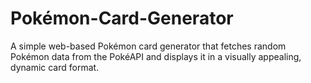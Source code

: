 # Pokémon-Card-Generator

A simple web-based Pokémon card generator that fetches random Pokémon data from the PokéAPI and displays it in a visually appealing, dynamic card format.

